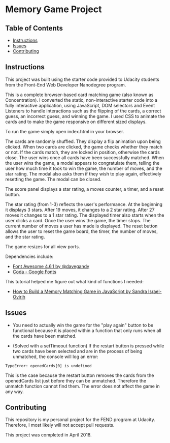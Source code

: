 
# Memory Game Project

## Table of Contents

* [Instructions](#instructions)
* [Issues](#issues)
* [Contributing](#contributing)


## Instructions

This project was built using the starter code provided to Udacity students from the Front-End Web Developer Nanodegree program.

This is a complete browser-based card matching game (also known as Concentration). I converted the static, non-interactive starter code into a fully interactive application, using JavaScript, DOM selectors and Event Listeners to handle interactions such as the flipping of the cards, a correct guess, an incorrect guess, and winning the game. I used CSS to animate the cards and to make the game responsive on different sized displays.

To run the game simply open index.html in your browser.

The cards are randomly shuffled. They display a flip animation upon being clicked. When two cards are clicked, the game checks whether they match or not. If the cards match, they are locked in position, otherwise the cards close. The user wins once all cards have been successfully matched. When the user wins the game, a modal appears to congratulate them, telling the user how much time it took to win the game, the number of moves, and the star rating. The modal also asks them if they wish to play again, effectively resetting the game. The modal can be closed.

The score panel displays a star rating, a moves counter, a timer, and a reset button.

The star rating (from 1-3) reflects the user's performance. At the beginning it displays 3 stars. After 19 moves, it changes to a 2 star rating. After 27 moves it changes to a 1 star rating.
The displayed timer also starts when the user clicks a card. Once the user wins the game, the timer stops.
The current number of moves a user has made is displayed.
The reset button allows the user to reset the game board, the timer, the number of moves, and the star rating.

The game resizes for all view ports.

Dependencies include:

* [Font Awesome 4.6.1 by @davegandy](https://maxcdn.bootstrapcdn.com/font-awesome/4.6.1/css/font-awesome.min.css)
* [Coda - Google Fonts](https://fonts.googleapis.com/css?family=Coda)

This tutorial helped me figure out what kind of functions I needed:

* [How to Build a Memory Matching Game in JavaScript by Sandra Israel-Ovirih](https://scotch.io/tutorials/how-to-build-a-memory-matching-game-in-javascript)

## Issues

* You need to actually win the game for the "play again" button to be functional because it is placed within a function that only runs when all the cards have been matched.

* (Solved with a setTimeout function) If the restart button is pressed while two cards have been selected and are in the process of being unmatched, the console will log an error:

 ```TypeError: openedCards[0] is undefined```

 This is the case because the restart button removes the cards from the openedCards list just before they can be unmatched. Therefore the unmatch function cannot find them. The error does not affect the game in any way.


## Contributing

This repository is my personal project for the FEND program at Udacity. Therefore, I most likely will not accept pull requests.

This project was completed in April 2018.